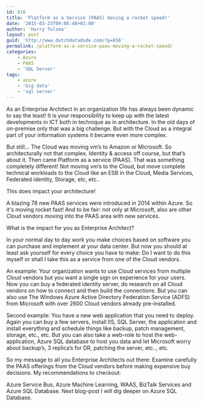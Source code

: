 ```yaml
---
id: 816
title: 'Platform as a Service (PAAS) moving a rocket speed!'
date: '2015-03-23T09:08:48+01:00'
author: 'Harry Tolsma'
layout: post
guid: 'http://www.dutchdatadude.com/?p=816'
permalink: /platform-as-a-service-paas-moving-a-rocket-speed/
categories:
    - Azure
    - PAAS
    - 'SQL Server'
tags:
    - azure
    - 'big data'
    - 'sql server'
---
```


As an Enterprise Architect in an organization life has always been dynamic to say the least! It is your responsibility to keep up with the latest developments in ICT both in technique as in architecture. In the old days of on-premise only that was a big challenge. But with the Cloud as a integral part of your information systems it became even more complex.

But still… The Cloud was moving vm’s to Amazon or Microsoft. So architecturally not that complex. Identity &amp; access off course, but that’s about it. Then came Platform as a service (PAAS). That was something completely different! Not moving vm’s to the Cloud, but move complete technical workloads to the Cloud like an ESB in the Cloud, Media Services, Federated identity, Storage, etc, etc..

This does impact your architecture!

A blazing 78 new PAAS services were introduced in 2014 within Azure. So it's moving rocket fast! And to be fair: not only at Microsoft, also are other Cloud vendors moving into the PAAS area with new services.

What is the impact for you as Enterprise Architect?

In your normal day to day work you make choices based on software you can purchase and implement at your data center. But now you should at least ask yourself for every choice you have to make: Do I want to do this myself or shall I take this as a service from one of the Cloud vendors.

An example: Your organization wants to use Cloud services from multiple Cloud vendors but you want a single sign on experience for your users. Now you can buy a federated identity server, do research on all Cloud vendors on how to connect and then build the connections. But you can also use The Windows Azure Active Directory Federation Service (ADFS) from Microsoft with over 2600 Cloud vendors already pre-installed.

Second example: You have a new web application that you need to deploy. Again you can buy a few servers, install IIS, SQL Server, the application and install everything and schedule things like backup, patch management, storage, etc., etc. But you can also take a web-role to host the web-application, Azure SQL database to host you data and let Microsoft worry about backup’s, 3 replica’s for DR, patching the server, etc.., etc.

So my message to all you Enterprise Architects out there: Examine carefully the PAAS offerings from the Cloud vendors before making expensive buy decisions. My recommendations to checkout:

Azure Service Bus, Azure Machine Learning, WAAS, BizTalk Services and Azure SQL Database. Next blog-post I will dig deeper on Azure SQL Database.
